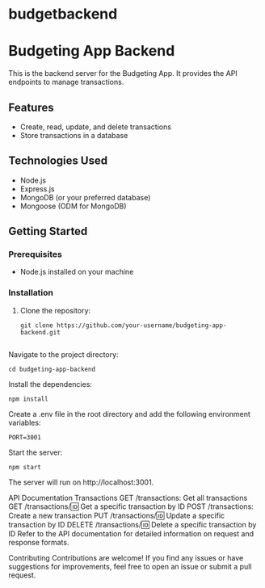 # budgetbackend

# Budgeting App Backend

This is the backend server for the Budgeting App. It provides the API endpoints to manage transactions.

## Features

- Create, read, update, and delete transactions
- Store transactions in a database

## Technologies Used

- Node.js
- Express.js
- MongoDB (or your preferred database)
- Mongoose (ODM for MongoDB)

## Getting Started

### Prerequisites

- Node.js installed on your machine


### Installation

1. Clone the repository:

   ```
   git clone https://github.com/your-username/budgeting-app-backend.git


Navigate to the project directory:

```
cd budgeting-app-backend
```
Install the dependencies:
```
npm install
```
Create a .env file in the root directory and add the following environment variables:

```
PORT=3001
```

Start the server:
```
npm start
```
The server will run on http://localhost:3001.

API Documentation
Transactions
GET /transactions: Get all transactions
GET /transactions/:id: Get a specific transaction by ID
POST /transactions: Create a new transaction
PUT /transactions/:id: Update a specific transaction by ID
DELETE /transactions/:id: Delete a specific transaction by ID
Refer to the API documentation for detailed information on request and response formats.

Contributing
Contributions are welcome! If you find any issues or have suggestions for improvements, feel free to open an issue or submit a pull request.




